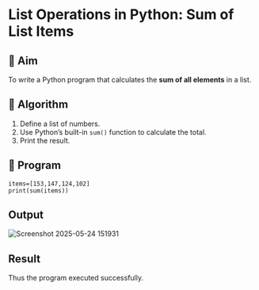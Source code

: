# List Operations in Python: Sum of List Items

## 🎯 Aim
To write a Python program that calculates the **sum of all elements** in a list.

## 🧠 Algorithm
1. Define a list of numbers.
2. Use Python’s built-in `sum()` function to calculate the total.
3. Print the result.

## 🧾 Program
```
items=[153,147,124,102]
print(sum(items))
```
## Output
![Screenshot 2025-05-24 151931](https://github.com/user-attachments/assets/73bd1d51-37bd-4d86-bb74-b996463d7852)

## Result
Thus the program executed successfully.
